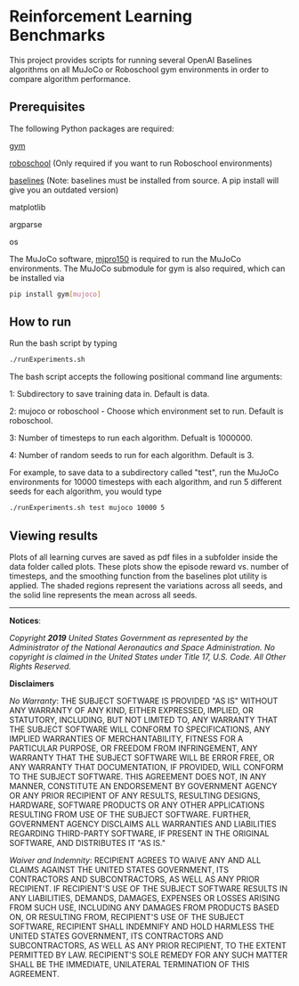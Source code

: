 # Reinforcement Learning Benchmarks

This project provides scripts for running several OpenAI Baselines algorithms on all MuJoCo or Roboschool gym environments in order to compare algorithm performance.

## Prerequisites

The following Python packages are required:

[gym](https://github.com/openai/gym)

[roboschool](https://github.com/openai/roboschool) (Only required if you want to run Roboschool environments)

[baselines](https://github.com/openai/baselines) (Note: baselines must be installed from source.  A pip install will give you an outdated version)

matplotlib

argparse

os

The MuJoCo software, [mjpro150](https://www.roboti.us/index.html) is required to run the MuJoCo environments.  The MuJoCo submodule for gym is also required, which can be installed via

```bash
pip install gym[mujoco]
```

## How to run

Run the bash script by typing

```bash
./runExperiments.sh
```

The bash script accepts the following positional command line arguments:

1: Subdirectory to save training data in.  Default is data.

2: mujoco or roboschool - Choose which environment set to run.  Default is roboschool.

3: Number of timesteps to run each algorithm.  Defualt is 1000000.

4: Number of random seeds to run for each algorithm.  Default is 3.

For example, to save data to a subdirectory called "test", run the MuJoCo environments for 10000 timesteps with each algorithm, and run 5 different seeds for each algorithm, you would type

```bash
./runExperiments.sh test mujoco 10000 5
```

## Viewing results

Plots of all learning curves are saved as pdf files in a subfolder inside the data folder called plots.  These plots show the episode reward vs. number of timesteps, and the smoothing function from the baselines plot utility is applied.  The shaded regions represent the variations across all seeds, and the solid line represents the mean across all seeds. 

---

__**Notices**__:

_Copyright **2019** United States Government as represented by the Administrator of the National Aeronautics and Space Administration.  No copyright is claimed in the United States under Title 17, U.S. Code. All Other Rights Reserved._

__**Disclaimers**__

_No Warranty_: THE SUBJECT SOFTWARE IS PROVIDED "AS IS" WITHOUT ANY WARRANTY OF ANY KIND, EITHER EXPRESSED, IMPLIED, OR STATUTORY, INCLUDING, BUT NOT LIMITED TO, ANY WARRANTY THAT THE SUBJECT SOFTWARE WILL CONFORM TO SPECIFICATIONS, ANY IMPLIED WARRANTIES OF MERCHANTABILITY, FITNESS FOR A PARTICULAR PURPOSE, OR FREEDOM FROM INFRINGEMENT, ANY WARRANTY THAT THE SUBJECT SOFTWARE WILL BE ERROR FREE, OR ANY WARRANTY THAT DOCUMENTATION, IF PROVIDED, WILL CONFORM TO THE SUBJECT SOFTWARE. THIS AGREEMENT DOES NOT, IN ANY MANNER, CONSTITUTE AN ENDORSEMENT BY GOVERNMENT AGENCY OR ANY PRIOR RECIPIENT OF ANY RESULTS, RESULTING DESIGNS, HARDWARE, SOFTWARE PRODUCTS OR ANY OTHER APPLICATIONS RESULTING FROM USE OF THE SUBJECT SOFTWARE.  FURTHER, GOVERNMENT AGENCY DISCLAIMS ALL WARRANTIES AND LIABILITIES REGARDING THIRD-PARTY SOFTWARE, IF PRESENT IN THE ORIGINAL SOFTWARE, AND DISTRIBUTES IT "AS IS." 
 
_Waiver and Indemnity_:  RECIPIENT AGREES TO WAIVE ANY AND ALL CLAIMS AGAINST THE UNITED STATES GOVERNMENT, ITS CONTRACTORS AND SUBCONTRACTORS, AS WELL AS ANY PRIOR RECIPIENT.  IF RECIPIENT'S USE OF THE SUBJECT SOFTWARE RESULTS IN ANY LIABILITIES, DEMANDS, DAMAGES, EXPENSES OR LOSSES ARISING FROM SUCH USE, INCLUDING ANY DAMAGES FROM PRODUCTS BASED ON, OR RESULTING FROM, RECIPIENT'S USE OF THE SUBJECT SOFTWARE, RECIPIENT SHALL INDEMNIFY AND HOLD HARMLESS THE UNITED STATES GOVERNMENT, ITS CONTRACTORS AND SUBCONTRACTORS, AS WELL AS ANY PRIOR RECIPIENT, TO THE EXTENT PERMITTED BY LAW.  RECIPIENT'S SOLE REMEDY FOR ANY SUCH MATTER SHALL BE THE IMMEDIATE, UNILATERAL TERMINATION OF THIS AGREEMENT.

